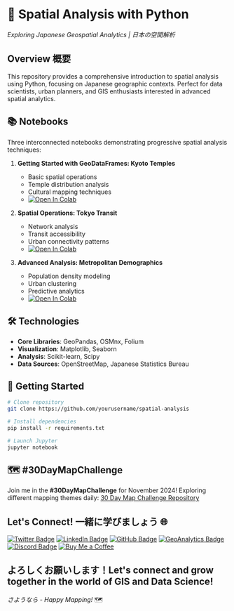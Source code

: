 # 🗾 Spatial Analysis with Python

*Exploring Japanese Geospatial Analytics | 日本の空間解析*

## Overview 概要

This repository provides a comprehensive introduction to spatial analysis using Python, focusing on Japanese geographic contexts. Perfect for data scientists, urban planners, and GIS enthusiasts interested in advanced spatial analytics.

## 📚 Notebooks

Three interconnected notebooks demonstrating progressive spatial analysis techniques:

1. **Getting Started with GeoDataFrames: Kyoto Temples** 
   - Basic spatial operations
   - Temple distribution analysis
   - Cultural mapping techniques
   - [![Open In Colab](https://colab.research.google.com/assets/colab-badge.svg)](https://colab.research.google.com/github/oechenique/analytics/blob/main/Notebook/01_getting_started_with_geoDataFrames.ipynb)

2. **Spatial Operations: Tokyo Transit** 
   - Network analysis
   - Transit accessibility
   - Urban connectivity patterns
   - [![Open In Colab](https://colab.research.google.com/assets/colab-badge.svg)](https://colab.research.google.com/github/oechenique/analytics/blob/main/Notebook/02_spatial_operations_with_geoDataFrames.ipynb)

3. **Advanced Analysis: Metropolitan Demographics** 
   - Population density modeling
   - Urban clustering
   - Predictive analytics
   - [![Open In Colab](https://colab.research.google.com/assets/colab-badge.svg)](https://colab.research.google.com/github/oechenique/analytics/blob/main/Notebook/03_advanced_spatial_analysis.ipynb)

## 🛠️ Technologies

- **Core Libraries**: GeoPandas, OSMnx, Folium
- **Visualization**: Matplotlib, Seaborn
- **Analysis**: Scikit-learn, Scipy
- **Data Sources**: OpenStreetMap, Japanese Statistics Bureau

## 🚀 Getting Started

```bash
# Clone repository
git clone https://github.com/yourusername/spatial-analysis

# Install dependencies
pip install -r requirements.txt

# Launch Jupyter
jupyter notebook
```

## 🗺️ #30DayMapChallenge 
Join me in the **#30DayMapChallenge** for November 2024! Exploring different mapping themes daily:
[30 Day Map Challenge Repository](https://github.com/oechenique/30DayMapChallenge)

## Let's Connect! 一緒に学びましょう 🌐
[![Twitter Badge](https://img.shields.io/badge/-@GastonEchenique-1DA1F2?style=flat&logo=x&logoColor=white&link=https://x.com/GastonEchenique)](https://x.com/GastonEchenique)
[![LinkedIn Badge](https://img.shields.io/badge/-Gastón_Echenique-0A66C2?style=flat&logo=Linkedin&logoColor=white&link=https://www.linkedin.com/in/gaston-echenique/)](https://www.linkedin.com/in/gaston-echenique/)
[![GitHub Badge](https://img.shields.io/badge/-oechenique-333?style=flat&logo=github&logoColor=white&link=https://github.com/oechenique)](https://github.com/oechenique)
[![GeoAnalytics Badge](https://img.shields.io/badge/-GeoAnalytics_Site-2ecc71?style=flat&logo=google-earth&logoColor=white&link=https://oechenique.github.io/geoanalytics/)](https://oechenique.github.io/geoanalytics/)
[![Discord Badge](https://img.shields.io/badge/-Gastón|ガストン-5865F2?style=flat&logo=discord&logoColor=white&link=https://discord.com/users/gastonechenique)](https://discord.com/users/gastonechenique)
[![Buy Me a Coffee](https://img.shields.io/badge/Buy%20Me%20a%20Coffee-FFDD00?style=flat&logo=buy-me-a-coffee&logoColor=black)](https://buymeacoffee.com/rhrqmdyaig)

よろしくお願いします！Let's connect and grow together in the world of GIS and Data Science!
---
*さようなら - Happy Mapping!* 🗺️

